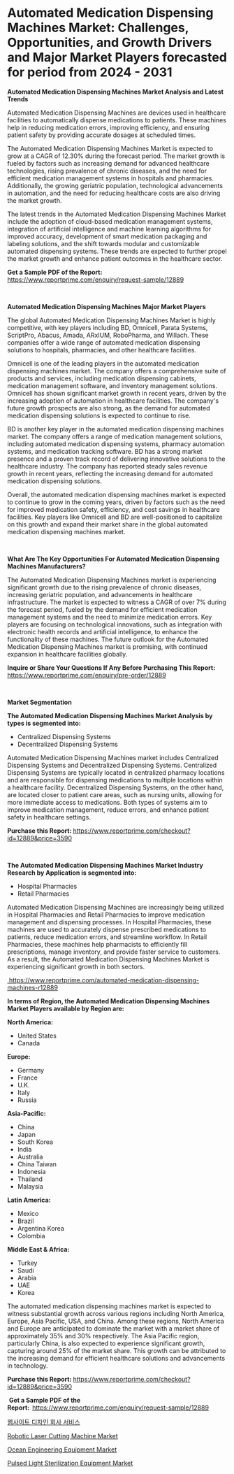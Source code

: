 <p><h1>Automated Medication Dispensing Machines Market: Challenges, Opportunities, and Growth Drivers and Major Market Players forecasted for period from 2024 - 2031</h1></p><p><strong>Automated Medication Dispensing Machines Market Analysis and Latest Trends</strong></p>
<p><p>Automated Medication Dispensing Machines are devices used in healthcare facilities to automatically dispense medications to patients. These machines help in reducing medication errors, improving efficiency, and ensuring patient safety by providing accurate dosages at scheduled times.</p><p>The Automated Medication Dispensing Machines Market is expected to grow at a CAGR of 12.30% during the forecast period. The market growth is fueled by factors such as increasing demand for advanced healthcare technologies, rising prevalence of chronic diseases, and the need for efficient medication management systems in hospitals and pharmacies. Additionally, the growing geriatric population, technological advancements in automation, and the need for reducing healthcare costs are also driving the market growth.</p><p>The latest trends in the Automated Medication Dispensing Machines Market include the adoption of cloud-based medication management systems, integration of artificial intelligence and machine learning algorithms for improved accuracy, development of smart medication packaging and labeling solutions, and the shift towards modular and customizable automated dispensing systems. These trends are expected to further propel the market growth and enhance patient outcomes in the healthcare sector.</p></p>
<p><strong>Get a Sample PDF of the Report:&nbsp;</strong> <a href="https://www.reportprime.com/enquiry/request-sample/12889">https://www.reportprime.com/enquiry/request-sample/12889</a></p>
<p>&nbsp;</p>
<p><strong>Automated Medication Dispensing Machines Major Market Players</strong></p>
<p><p>The global Automated Medication Dispensing Machines Market is highly competitive, with key players including BD, Omnicell, Parata Systems, ScriptPro, Abacus, Amada, ARxIUM, RoboPharma, and Willach. These companies offer a wide range of automated medication dispensing solutions to hospitals, pharmacies, and other healthcare facilities.</p><p>Omnicell is one of the leading players in the automated medication dispensing machines market. The company offers a comprehensive suite of products and services, including medication dispensing cabinets, medication management software, and inventory management solutions. Omnicell has shown significant market growth in recent years, driven by the increasing adoption of automation in healthcare facilities. The company's future growth prospects are also strong, as the demand for automated medication dispensing solutions is expected to continue to rise.</p><p>BD is another key player in the automated medication dispensing machines market. The company offers a range of medication management solutions, including automated medication dispensing systems, pharmacy automation systems, and medication tracking software. BD has a strong market presence and a proven track record of delivering innovative solutions to the healthcare industry. The company has reported steady sales revenue growth in recent years, reflecting the increasing demand for automated medication dispensing solutions.</p><p>Overall, the automated medication dispensing machines market is expected to continue to grow in the coming years, driven by factors such as the need for improved medication safety, efficiency, and cost savings in healthcare facilities. Key players like Omnicell and BD are well-positioned to capitalize on this growth and expand their market share in the global automated medication dispensing machines market.</p></p>
<p>&nbsp;</p>
<p><strong>What Are The Key Opportunities For Automated Medication Dispensing Machines Manufacturers?</strong></p>
<p><p>The Automated Medication Dispensing Machines market is experiencing significant growth due to the rising prevalence of chronic diseases, increasing geriatric population, and advancements in healthcare infrastructure. The market is expected to witness a CAGR of over 7% during the forecast period, fueled by the demand for efficient medication management systems and the need to minimize medication errors. Key players are focusing on technological innovations, such as integration with electronic health records and artificial intelligence, to enhance the functionality of these machines. The future outlook for the Automated Medication Dispensing Machines market is promising, with continued expansion in healthcare facilities globally.</p></p>
<p><strong>Inquire or Share Your Questions If Any Before Purchasing This Report:</strong> <a href="https://www.reportprime.com/enquiry/pre-order/12889">https://www.reportprime.com/enquiry/pre-order/12889</a></p>
<p>&nbsp;</p>
<p><strong>Market Segmentation</strong></p>
<p><strong>The Automated Medication Dispensing Machines Market Analysis by types is segmented into:</strong></p>
<p><ul><li>Centralized Dispensing Systems</li><li>Decentralized Dispensing Systems</li></ul></p>
<p><p>Automated Medication Dispensing Machines market includes Centralized Dispensing Systems and Decentralized Dispensing Systems. Centralized Dispensing Systems are typically located in centralized pharmacy locations and are responsible for dispensing medications to multiple locations within a healthcare facility. Decentralized Dispensing Systems, on the other hand, are located closer to patient care areas, such as nursing units, allowing for more immediate access to medications. Both types of systems aim to improve medication management, reduce errors, and enhance patient safety in healthcare settings.</p></p>
<p><strong>Purchase this Report:&nbsp;</strong><a href="https://www.reportprime.com/checkout?id=12889&price=3590">https://www.reportprime.com/checkout?id=12889&price=3590</a></p>
<p>&nbsp;</p>
<p><strong>The Automated Medication Dispensing Machines Market Industry Research by Application is segmented into:</strong></p>
<p><ul><li>Hospital Pharmacies</li><li>Retail Pharmacies</li></ul></p>
<p><p>Automated Medication Dispensing Machines are increasingly being utilized in Hospital Pharmacies and Retail Pharmacies to improve medication management and dispensing processes. In Hospital Pharmacies, these machines are used to accurately dispense prescribed medications to patients, reduce medication errors, and streamline workflow. In Retail Pharmacies, these machines help pharmacists to efficiently fill prescriptions, manage inventory, and provide faster service to customers. As a result, the Automated Medication Dispensing Machines Market is experiencing significant growth in both sectors.</p></p>
<p><a href="https://www.reportprime.com/automated-medication-dispensing-machines-r12889">&nbsp;https://www.reportprime.com/automated-medication-dispensing-machines-r12889</a></p>
<p><strong>In terms of Region, the Automated Medication Dispensing Machines Market Players available by Region are:</strong></p>
<p>
    <p> <strong> North America: </strong>
        <ul>
            <li>United States</li>
            <li>Canada</li>
        </ul>
        </p> 
    <p> <strong> Europe: </strong>
        <ul>
            <li>Germany</li>
            <li>France</li>
            <li>U.K.</li>
            <li>Italy</li>
            <li>Russia</li>
        </ul>
        </p> 
    <p> <strong> Asia-Pacific: </strong>
        <ul>
            <li>China</li>
            <li>Japan</li>
            <li>South Korea</li>
            <li>India</li>
            <li>Australia</li>
            <li>China Taiwan</li>
            <li>Indonesia</li>
            <li>Thailand</li>
            <li>Malaysia</li>
        </ul>
        </p> 
    <p> <strong> Latin America: </strong>
        <ul>
            <li>Mexico</li>
            <li>Brazil</li>
            <li>Argentina Korea</li>
            <li>Colombia</li>
        </ul>
        </p> 
    <p> <strong> Middle East & Africa: </strong>
        <ul>
            <li>Turkey</li>
            <li>Saudi</li>
            <li>Arabia</li>
            <li>UAE</li>
            <li>Korea</li>
        </ul>
    </p>
    </p>
<p><p>The automated medication dispensing machines market is expected to witness substantial growth across various regions including North America, Europe, Asia Pacific, USA, and China. Among these regions, North America and Europe are anticipated to dominate the market with a market share of approximately 35% and 30% respectively. The Asia Pacific region, particularly China, is also expected to experience significant growth, capturing around 25% of the market share. This growth can be attributed to the increasing demand for efficient healthcare solutions and advancements in technology.</p></p>
<p><strong>Purchase this Report: </strong><a href="https://www.reportprime.com/checkout?id=12889&price=3590">https://www.reportprime.com/checkout?id=12889&price=3590</a></p>
<p>&nbsp;<strong>Get a Sample PDF of the Report:&nbsp;&nbsp;</strong><a href="https://www.reportprime.com/enquiry/request-sample/12889">https://www.reportprime.com/enquiry/request-sample/12889</a></p>
<p><strong></strong></p>
<p><p><a href="https://github.com/sougarounis/Market-Research-Report-List-4/blob/main/320503871970.md">웹사이트 디자인 회사 서비스</a></p><p><a href="https://github.com/RichRobinson5/Market-Research-Report-List-5/blob/main/robotic-laser-cutting-machine-market.md">Robotic Laser Cutting Machine Market</a></p><p><a href="https://www.linkedin.com/pulse/ocean-engineering-equipment-market-competitive-analysis-trends-st9zc?trackingId=K1fgWaKhEe542KCOrj2Eow%3D%3D">Ocean Engineering Equipment Market</a></p><p><a href="https://www.linkedin.com/pulse/pulsed-light-sterilization-equipment-market-analysis-sze-forecasted-1fwfc?trackingId=wUL2ZkQXjMzhIGxL%2FdfALA%3D%3D">Pulsed Light Sterilization Equipment Market</a></p></p>